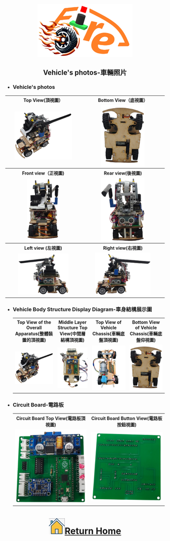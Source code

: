 <div align="center"><img src="../other/img/logo.png" width="300" alt=" logo"></div>

## <div align="center"> Vehicle's photos-車輛照片</div>
- ### Vehicle's photos
<div align="center">
<table>
  <tr align="center">
    <th>Top View(頂視圖）</th>
    <th>Bottom View（底視圖） </th>
  </tr>
    <tr align="center">
    <td><img src="./img/top.png"  width = "80%" alt="Top view" > </td>
    <td><img src="../schemes/Assembly_Instructions/img/down.png"  width = "55%"  alt="Bottom view " ></td>

  </tr>
    <tr align="center">
    <th>Front view（正視圖) </th>
    <th>Rear view(後視圖)</th>
  </tr>
    </tr>
    <tr align="center">
    <td><img src="./img/front.png" width = "45%"  alt="Front_view" ></td>
    <td><img src="./img/back.png" width = "55%"  alt="Rear_view" ></td>
  </tr>
  </tr>
    <tr align="center">
    <th>Left view (左視圖)</th>
    <th>Right view(右視圖)</th>
  </tr>
    </tr>
    <tr align="center">
    <td><img src="./img/left.png" width = "70%" alt="Left view" ></td>
    <td><img src="./img/right.png" width = "70%" alt="Right view" ></td>
  </tr>
</table>
</div> 

- ### Vehicle Body Structure Display Diagram-車身結構展示圖
  <div align="center">
  <table>
    <tr>
    <th>Top View of the Overall Apparatus(整體裝置的頂視圖)
    </th>
    <th>Middle Layer Structure Top View(中間層結構頂視圖)</th>
    <th>Top View of Vehicle Chassis(車輛底盤頂視圖)</th>
    <th>Bottom View of Vehicle Chassis(車輛底盤仰視圖)</th>
    </tr>
    <tr align="center">
      <td>  <img src="img/top.png"  width = "400" alt="Top View of the Overall Apparatus" >
      </td>
      <td><img src="../schemes/Assembly_Instructions/img/Middle_Layer_Top_View.png" width = "400" alt="Middle Layer Structure Top View" >
      </td>
      <td><img src="../schemes/Vehicle_Chassis_Design/img/2024Vehicle_Chassis_Design_down.png" width="400" alt="Top View of Vehicle Chassis" >
      </td>
      <td><img src="../schemes/Assembly_Instructions/img/down.png" width="400" alt="Bottom View of Vehicle Chassis" ></td>
    </tr>
  </table>
  </div>
- ### Circuit Board-電路板
    <div align="center">
    <table>
      <tr align="center">
          <th> Circuit Board Top View(電路板頂視圖)
          </th><th>Circuit Board Button View(電路板按鈕視圖)</th>
      </tr>
      <tr align="center">
        <td> <img src="../models/Circuit_Design/img/circuitboardup.png" width="300" alt="circuit_up"> </td><td><img src="../models/Circuit_Design/img/circuitboardback.png" width="300" alt="circuit_lower.jpg"></td>
      </tr>
    </table>
    </div>

# <div align="center">![HOME](../other/img/home.png)[Return Home](../)</div> 
